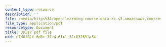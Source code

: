 ```yaml
---
content_type: resource
description: ''
file: /media/https%3A/open-learning-course-data-rc.s3.amazonaws.com/cms-608-game-design-fall-2010/e7d6f81f6d6c37e46fc131c832691a34_68567.pdf
file_type: application/pdf
resourcetype: Document
title: 3play pdf file
uid: e7d6f81f-6d6c-37e4-6fc1-31c832691a34
---
```

